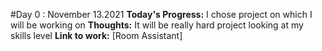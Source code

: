 #Day 0 : November 13.2021
**Today's Progress:** I chose project on which I will be working on
**Thoughts:** It will be really hard project looking at my skills level
**Link to work:** [Room Assistant]